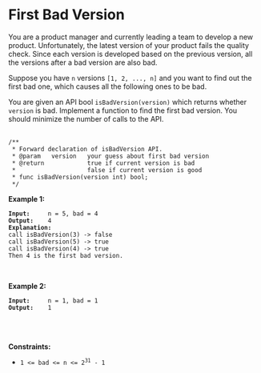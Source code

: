 <!-- markdownlint-disable -->

# First Bad Version

You are a product manager and currently leading a team to develop a new product. Unfortunately, the latest version of your product fails the quality check. Since each version is developed based on the previous version, all the versions after a bad version are also bad.

Suppose you have `n` versions `[1, 2, ..., n]` and you want to find out the first bad one, which causes all the following ones to be bad.

You are given an API bool `isBadVersion(version)` which returns whether `version` is bad. Implement a function to find the first bad version. You should minimize the number of calls to the API.<br>
<br>

<pre><code>/** 
 * Forward declaration of isBadVersion API.
 * @param   version   your guess about first bad version
 * @return 	 	      true if current version is bad 
 *			          false if current version is good
 * func isBadVersion(version int) bool;
 */</code></pre>

**Example 1:**

<pre><code><strong>Input:</strong>     n = 5, bad = 4
<strong>Output:</strong>    4
<strong>Explanation:</strong>
call isBadVersion(3) -> false
call isBadVersion(5) -> true
call isBadVersion(4) -> true
Then 4 is the first bad version.</code></pre>
<br>

**Example 2:**

<pre><code><strong>Input:</strong>     n = 1, bad = 1
<strong>Output:</strong>    1</code></pre>
<br>
<br>

**Constraints:**

<ul>
    <li><code>1 <= bad <= n <= 2<sup>31</sup> - 1</code></li>
</ul>
